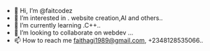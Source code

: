 - 👋 Hi, I’m @faitcodez
- 👀 I’m interested in . website creation,AI and others..
- 🌱 I’m currently learning .C++..
- 💞️ I’m looking to collaborate on webdev ...
- 📫 How to reach me faithagi1989@gmail.com, +2348128535066..

<!---
faitcodez/faitcodez is a ✨ special ✨ repository because its `README.md` (this file) appears on your GitHub profile.
You can click the Preview link to take a look at your changes.
--->
